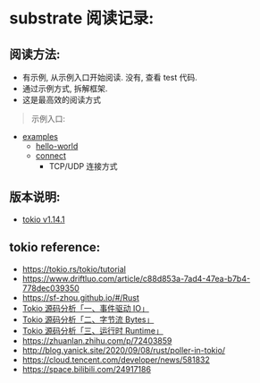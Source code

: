 # substrate 阅读记录:

## 阅读方法:

- 有示例, 从示例入口开始阅读. 没有, 查看 test 代码.
- 通过示例方式, 拆解框架.
- 这是最高效的阅读方式

> 示例入口:

- [examples](./tokio-1.14.1/examples)
    - [hello-world](./tokio-1.14.1/examples/hello_world.rs)
    - [connect](./tokio-1.14.1/examples/connect.rs)
      - TCP/UDP 连接方式

## 版本说明:

- [tokio v1.14.1](https://github.com/tokio-rs/tokio/releases/tag/tokio-1.14.1)

## tokio reference:

- https://tokio.rs/tokio/tutorial
- https://www.driftluo.com/article/c88d853a-7ad4-47ea-b7b4-778dec039350
- https://sf-zhou.github.io/#/Rust
- [Tokio 源码分析「一、事件驱动 IO」](https://sf-zhou.github.io/tokio/tokio_01_mio.html)
- [Tokio 源码分析「二、字节流 Bytes」](https://sf-zhou.github.io/tokio/tokio_02_bytes.html)
- [Tokio 源码分析「三、运行时 Runtime」](https://sf-zhou.github.io/tokio/tokio_03_runtime.html)
- https://zhuanlan.zhihu.com/p/72403859
- http://blog.yanick.site/2020/09/08/rust/poller-in-tokio/
- https://cloud.tencent.com/developer/news/581832
- https://space.bilibili.com/24917186



